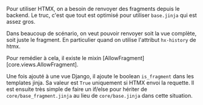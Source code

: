 Pour utiliser HTMX, on a besoin de renvoyer des fragments depuis le backend.
Le truc, c'est que tout est optimisé pour utiliser `base.jinja` qui est assez gros.

Dans beaucoup de scénario, on veut pouvoir renvoyer soit la vue complète, soit
juste le fragment. En particulier quand on utilise l'attribut `hx-history` de htmx.

Pour remédier à cela, il existe le mixin [AllowFragment][core.views.AllowFragment].

Une fois ajouté à une vue Django, il ajoute le boolean `is_fragment` dans les
templates jinja. Sa valeur est `True` uniquement si HTMX envoi la requette.
Il est ensuite très simple de faire un if/else pour hériter de
`core/base_fragment.jinja` au lieu de `core/base.jinja` dans cette situation.